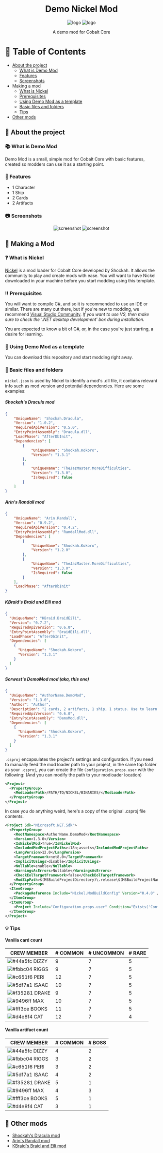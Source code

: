 <!--
This README was made using Louis3797's awesome-readme-template
-->
<div align="center">
  <h1>Demo Nickel Mod</h1>
  <img src="assets/characters/demomod_character_neutral_0.png" alt="logo" width="auto" height="auto" />
  <img src="assets/characters/demomod_character_squint_0.png" alt="logo" width="auto" height="auto" />
  <p>
    A demo mod for Cobalt Core 
  </p>
</div>


<!-- Table of Contents -->
# :notebook_with_decorative_cover: Table of Contents

- [About the project](#star2-about-the-project)
  * [What is Demo Mod](#books-what-is-demo-mod)
  * [Features](#dart-features)
  * [Screenshots](#camera-screenshots)
- [Making a mod](#wrench-making-a-mod)
  * [What is Nickel](#question-what-is-nickel)
  * [Prerequisites](#bangbang-prerequisites)
  * [Using Demo Mod as a template](#eyes-using-demo-mod-as-a-template)
  * [Basic files and folders](#file_folder-basic-files-and-folders)
  * [Tips](#bulb-tips)
- [Other mods](gem-other-mods)


<!-- About -->
## :star2: About the project


<!-- What is Demo Mod -->
### :books: What is Demo Mod
Demo Mod is a small, simple mod for Cobalt Core with basic features, created so modders can use it as a starting point.


<!-- Features -->
### :dart: Features

- 1 Character
- 1 Ship
- 2 Cards
- 2 Artifacts


<!-- Screenshots -->
### :camera: Screenshots

<div align="center"> 
  <img src="assets/screenshots/newrunoptions.png" alt="screenshot" width="auto" height="auto" />
  <img src="assets/screenshots/cardexample.png" alt="screenshot" width="auto" height="auto" />
</div>


<!-- Making a Mod -->
## 	:wrench: Making a Mod


<!-- What is Nickel -->
### :question: What is Nickel
[Nickel](https://github.com/Shockah/Nickel/releases) is a mod loader for Cobalt Core developed by Shockah.
It allows the community to play and create mods with ease.
You will want to have Nickel downloaded in your machine before you start modding using this template.


<!-- Prerequisites -->
### :bangbang: Prerequisites
You will want to compile C#, and so it is recommended to use an IDE or similar.
There are many out there, but if you're new to modding, we recommend [Visual Studio Community](https://visualstudio.microsoft.com/vs/getting-started/).
_If you want to use VS, then make sure to check the '.NET desktop development' box during installation._

You are expected to know a bit of C#, or, in the case you're just starting, a desire for learning.

<!-- Using Demo Mod as a template-->
### :eyes: Using Demo Mod as a template
You can download this repository and start modding right away.


<!-- Basic files and folders -->
### :file_folder: Basic files and folders
`nickel.json` is used by Nickel to identify a mod's .dll file, it contains relevant info such as mod version and potential dependencies.
Here are some examples:
##### Shockah's Dracula mod
```json
{
    "UniqueName": "Shockah.Dracula",
    "Version": "1.0.2",
    "RequiredApiVersion": "0.5.0",
    "EntryPointAssembly": "Dracula.dll",
    "LoadPhase": "AfterDbInit",
    "Dependencies": [
        {
            "UniqueName": "Shockah.Kokoro",
            "Version": "1.3.1"
        },
        {
            "UniqueName": "TheJazMaster.MoreDifficulties",
            "Version": "1.3.0",
            "IsRequired": false
        }
    ]
}
```
##### Arin's Randall mod
```json
{
    "UniqueName": "Arin.Randall",
    "Version": "0.9.2",
    "RequiredApiVersion": "0.4.2",
    "EntryPointAssembly": "RandallMod.dll",
    "Dependencies": [
        {
            "UniqueName": "Shockah.Kokoro",
            "Version": "1.2.0"
        },
        {
            "UniqueName": "TheJazMaster.MoreDifficulties",
            "Version": "1.3.0",
            "IsRequired": false
        }
    ],
    "LoadPhase": "AfterDbInit"
}
```
##### KBraid's Braid and Eili mod
```json
{
  "UniqueName": "KBraid.BraidEili",
  "Version": "0.7.2",
  "RequiredApiVersion": "0.6.0",
  "EntryPointAssembly": "BraidEili.dll",
  "LoadPhase": "AfterDbInit",
  "Dependencies": [
    {
      "UniqueName": "Shockah.Kokoro",
      "Version": "1.3.1"
    }
  ]
}
```
##### Sorwest's DemoMod mod (aka, this one)
```json
{
  "UniqueName": "AuthorName.DemoMod",
  "Version": "1.3.0",
  "Author": "Author",
  "Description": "2 cards, 2 artifacts, 1 ship, 1 status. Use to learn!",
  "RequiredApiVersion": "0.6.0",
  "EntryPointAssembly": "DemoMod.dll",
  "Dependencies": [
    {
      "UniqueName": "Shockah.Kokoro",
      "Version": "1.3.1"
    }
  ]
}
```
`.csproj` encapsulates the project's settings and configuration.
If you need to manually feed the mod loader path to your project, ìn the same top folder as your `.csproj`, you can create the file `Configuration.props.user` with the following: (And you can modify the path to your modloader location)
```xml
<Project>
  <PropertyGroup>
    <ModLoaderPath>/PATH/TO/NICKEL/BINARIES/</ModLoaderPath>
  </PropertyGroup>
</Project>
```
In case you do anything weird, here's a copy of the original .csproj file contents.
```xml
<Project Sdk="Microsoft.NET.Sdk">
  <PropertyGroup>
    <RootNamespace>AuthorName.DemoMod</RootNamespace>
    <Version>1.3.0</Version>
    <IsNickelMod>True</IsNickelMod>
    <IncludedModProjectPaths>i18n;assets</IncludedModProjectPaths>
    <LangVersion>12.0</LangVersion>
    <TargetFramework>net8.0</TargetFramework>
    <ImplicitUsings>disable</ImplicitUsings>
    <Nullable>enable</Nullable>
    <WarningsAsErrors>Nullable</WarningsAsErrors>
    <CheckEolTargetFramework>false</CheckEolTargetFramework>
    <ModZipPath>$(MSBuildProjectDirectory)\.release\$(MSBuildProjectName)-$(Version).zip</ModZipPath>
  </PropertyGroup>
  <ItemGroup>
    <PackageReference Include="Nickel.ModBuildConfig" Version="0.4.0" />
  </ItemGroup>
  <ItemGroup>
    <Project Include="Configuration.props.user" Condition="Exists('Configuration.props.user')" />
  </ItemGroup>
</Project>
```


<!-- Tips -->
### :bulb: Tips
#### Vanilla card count

| CREW MEMBER | # COMMON | # UNCOMMON | # RARE |
|-------------|----------|------------|--------|
| ![#44a5fc](https://via.placeholder.com/10/44a5fc?text=+) DIZZY | 9 | 7 | 5
| ![#fbbc04](https://via.placeholder.com/10/fbbc04?text=+) RIGGS | 9 | 7 | 5
| ![#c651f6](https://via.placeholder.com/10/c651f6?text=+) PERI | 12 | 7 | 5
| ![#5df7a1](https://via.placeholder.com/10/5df7a1?text=+) ISAAC | 10 | 7 | 5
| ![#f35281](https://via.placeholder.com/10/f35281?text=+) DRAKE | 9 | 7 | 5
| ![#9496ff](https://via.placeholder.com/10/9496ff?text=+) MAX | 10 | 7 | 5
| ![#fff3ce](https://via.placeholder.com/10/fff3ce?text=+) BOOKS | 11 | 7 | 5 
| ![#d4e8f4](https://via.placeholder.com/10/d4e8f4?text=+) CAT | 12 | 7 | 4 

#### Vanilla artifact count

| CREW MEMBER | # COMMON | # BOSS |
|-------------|----------|--------|
| ![#44a5fc](https://via.placeholder.com/10/44a5fc?text=+) DIZZY | 4 | 2
| ![#fbbc04](https://via.placeholder.com/10/fbbc04?text=+) RIGGS | 3 | 2
| ![#c651f6](https://via.placeholder.com/10/c651f6?text=+) PERI | 3 | 2
| ![#5df7a1](https://via.placeholder.com/10/5df7a1?text=+) ISAAC | 4 | 2
| ![#f35281](https://via.placeholder.com/10/f35281?text=+) DRAKE | 5 | 1
| ![#9496ff](https://via.placeholder.com/10/9496ff?text=+) MAX | 4 | 3
| ![#fff3ce](https://via.placeholder.com/10/fff3ce?text=+) BOOKS | 5 | 1
| ![#d4e8f4](https://via.placeholder.com/10/d4e8f4?text=+) CAT | 3 | 1

<!-- Other mods -->
## :gem: Other mods
- [Shockah's Dracula mod](https://github.com/Shockah/Cobalt-Core-Mods/tree/dev/dracula)
- [Arin's Randall mod](https://github.com/UnicornArin/CobaltCoreRandall)
- [KBraid's Braid and Eili mod](https://github.com/KBraid/cobalt-core-mods/tree/main/Braid%20and%20Eili)
